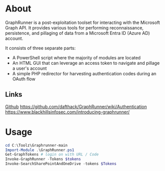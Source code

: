# About
GraphRunner is a post-exploitation toolset for interacting with the Microsoft Graph API. It provides various tools for performing reconnaissance, persistence, and pillaging of data from a Microsoft Entra ID (Azure AD) account.

It consists of three separate parts:

- A PowerShell script where the majority of modules are located
- An HTML GUI that can leverage an access token to navigate and pillage a user's account
- A simple PHP redirector for harvesting authentication codes during an OAuth flow
## Links
[Github](https://github.com/dafthack/GraphRunner/)
https://github.com/dafthack/GraphRunner/wiki/Authentication
https://www.blackhillsinfosec.com/introducing-graphrunner/
# Usage
```powershell
cd C:\Toolz\Graphrunner-main
Import-Module .\GraphRunner.ps1
Get-GraphTokens # login on with URL / Code
Invoke-GraphRunner -Tokens $tokens
Invoke-SearchSharePointAndOneDrive -tokens $Tokens
```
